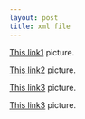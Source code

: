 ```yaml
---
layout: post
title: xml file
---
```


[This link1](http://pixeltek.github.io/images/lotus.jpg) picture.

[This link2](/blog/images/lotus.jpg) picture.

[This link3](./images/lotus.jpg) picture.

[This link3](../images/lotus.jpg) picture.
